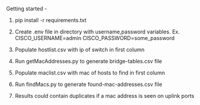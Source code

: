 Getting started -

1. pip install -r requirements.txt

2. Create .env file in directory with username,password variables.  Ex.  CISCO_USERNAME=admin
                                                                         CISCO_PASSWORD=some_password

3. Populate hostlist.csv with ip of switch in first column

4. Run getMacAddresses.py to generate bridge-tables.csv file

5. Populate maclist.csv with mac of hosts to find in first column 

6. Run findMacs.py to generate found-mac-addresses.csv file

7. Results could contain duplicates if a mac address is seen on uplink ports



